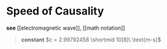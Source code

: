 # Speed of Causality

**see** [[electromagnetic wave]], [[math notation]]

> **constant** $c = 2.99792458 \shortmid 10[8]\ \text{m-s}$
